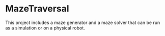 # MazeTraversal
This project includes a maze generator and a maze solver that can be run as a simulation or on a physical robot.
